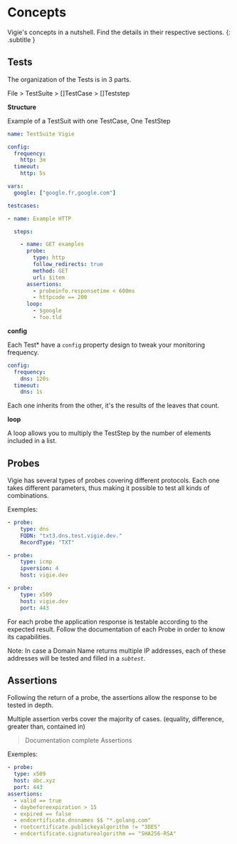 # Concepts

Vigie's concepts in a nutshell. Find the details in their respective sections.
{: .subtitle }

## Tests

The organization of the Tests is in 3 parts. 

File > TestSuite > []TestCase > []Teststep

**Structure**

Example of a TestSuit with one TestCase, One TestStep

```yaml
name: TestSuite Vigie

config:
  frequency:
    http: 3m
  timeout:
    http: 5s

vars:
  google: ["google.fr,google.com"]

testcases:

- name: Example HTTP

  steps:

    - name: GET examples
      probe:
        type: http
        follow_redirects: true
        method: GET
        url: $item
      assertions:
        - probeinfo.responsetime < 600ms
        - httpcode == 200
      loop:
        - $google
        - foo.tld

```

**config**

Each Test* have a `config` property design to tweak your monitoring frequency. 

```yaml
config:
  frequency:
    dns: 120s
  timeout:
    dns: 1s

```
Each one inherits from the other, it's the results of the leaves that count.

**loop**  

A loop allows you to multiply the TestStep by the number of elements included in a list. 


## Probes

Vigie has several types of probes covering different protocols. Each one takes different parameters, thus making it possible to test 
all kinds of combinations.


Exemples:

```yaml
- probe:
    type: dns
    FQDN: "txt3.dns.test.vigie.dev."
    RecordType: "TXT"
```
```yaml
- probe:
    type: icmp
    ipversion: 4
    host: vigie.dev
```
```yaml
- probe:
    type: x509
    host: vigie.dev
    port: 443
```

For each probe the application response is testable according to the expected result.
Follow the documentation of each Probe in order to know its capabilities.  

Note: In case a Domain Name returns multiple IP addresses, each of these addresses will be tested and filled in a *`subtest`*.


## Assertions

Following the return of a probe, the assertions allow the response to be tested in depth.

Multiple assertion verbs cover the majority of cases. (equality, difference, greater than, contained in)

> Documentation complete Assertions

Exemples:

```yaml
- probe:
  type: x509
  host: abc.xyz
  port: 443
assertions:
  - valid == true
  - daybeforeexpiration > 15
  - expired == false
  - endcertificate.dnsnames $$ "*.golang.com"
  - rootcertificate.publickeyalgorithm != "3DES"
  - endcertificate.signaturealgorithm == "SHA256-RSA"
```